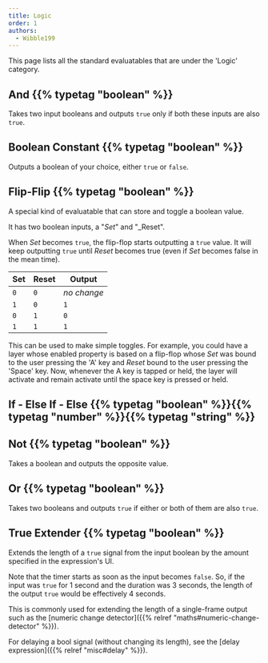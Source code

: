 ```yaml
---
title: Logic
order: 1
authors:
  - Wibble199
---
```


This page lists all the standard evaluatables that are under the 'Logic' category.

## And {{% typetag "boolean" %}}

Takes two input booleans and outputs `true` only if both these inputs are also `true`.

## Boolean Constant {{% typetag "boolean" %}}

Outputs a boolean of your choice, either `true` or `false`.

## Flip-Flip {{% typetag "boolean" %}}

A special kind of evaluatable that can store and toggle a boolean value.

It has two boolean inputs, a "_Set_" and "_Reset".

When _Set_ becomes `true`, the flip-flop starts outputting a `true` value. It will keep outputting `true` until _Reset_ becomes true (even if _Set_ becomes false in the mean time).

Set|Reset|Output
-|-|-
`0`|`0`|_no change_
`1`|`0`|`1`
`0`|`1`|`0`
`1`|`1`|`1`

This can be used to make simple toggles. For example, you could have a layer whose enabled property is based on a flip-flop whose _Set_ was bound to the user pressing the 'A' key and _Reset_ bound to the user pressing the 'Space' key. Now, whenever the A key is tapped or held, the layer will activate and remain activate until the space key is pressed or held.

## If - Else If - Else {{% typetag "boolean" %}}{{% typetag "number" %}}{{% typetag "string" %}}

## Not {{% typetag "boolean" %}}

Takes a boolean and outputs the opposite value.

## Or {{% typetag "boolean" %}}

Takes two booleans and outputs `true` if either or both of them are also `true`.

## True Extender {{% typetag "boolean" %}}

Extends the length of a `true` signal from the input boolean by the amount specified in the expression's UI.

Note that the timer starts as soon as the input becomes `false`. So, if the input was `true` for 1 second and the duration was 3 seconds, the length of the output `true` would be effectively 4 seconds.

This is commonly used for extending the length of a single-frame output such as the [numeric change detector]({{% relref "maths#numeric-change-detector" %}}).

For delaying a bool signal (without changing its length), see the [delay expression]({{% relref "misc#delay" %}}).
